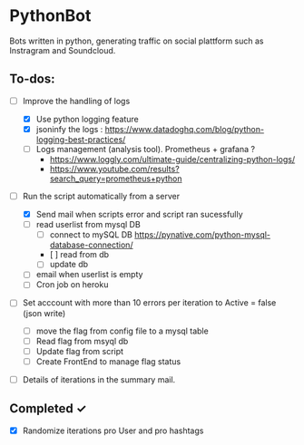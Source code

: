 # PythonBot
Bots written in python, generating traffic on social plattform such as Instragram and Soundcloud.

## To-dos:
- [ ] Improve the handling of logs
    - [x] Use python logging feature
    - [x] jsoninfy the logs : https://www.datadoghq.com/blog/python-logging-best-practices/
    - [ ] Logs management (analysis tool). Prometheus + grafana ? 
        - https://www.loggly.com/ultimate-guide/centralizing-python-logs/
        - https://www.youtube.com/results?search_query=prometheus+python
- [ ] Run the script automatically from a server    
    - [x] Send mail when scripts error and script ran sucessfully
    - [ ] read userlist from mysql DB
        - [ ] connect to mySQL DB https://pynative.com/python-mysql-database-connection/
        - [ ] read from db
        - [ ] update db 
    - [ ] email when userlist is empty
    - [ ] Cron job on heroku
- [ ] Set acccount with more than 10 errors per iteration to Active = false (json write)
    - [ ] move the flag from config file to a mysql table
    - [ ] Read flag from msyql db
    - [ ] Update flag from script
    - [ ] Create FrontEnd to manage flag status
- [ ] Details of iterations in the summary mail. 


## Completed ✓
- [x] Randomize iterations pro User and pro hashtags
